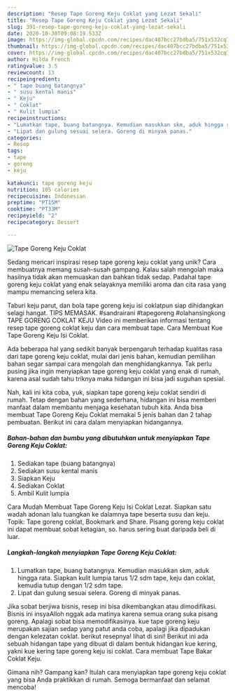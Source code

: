 ```yaml
---
description: "Resep Tape Goreng Keju Coklat yang Lezat Sekali"
title: "Resep Tape Goreng Keju Coklat yang Lezat Sekali"
slug: 391-resep-tape-goreng-keju-coklat-yang-lezat-sekali
date: 2020-10-30T09:08:19.533Z
image: https://img-global.cpcdn.com/recipes/dac407bcc27bdba5/751x532cq70/tape-goreng-keju-coklat-foto-resep-utama.jpg
thumbnail: https://img-global.cpcdn.com/recipes/dac407bcc27bdba5/751x532cq70/tape-goreng-keju-coklat-foto-resep-utama.jpg
cover: https://img-global.cpcdn.com/recipes/dac407bcc27bdba5/751x532cq70/tape-goreng-keju-coklat-foto-resep-utama.jpg
author: Hilda French
ratingvalue: 3.5
reviewcount: 13
recipeingredient:
- " tape buang batangnya"
- " susu kental manis"
- " Keju"
- " Coklat"
- " Kulit lumpia"
recipeinstructions:
- "Lumatkan tape, buang batangnya. Kemudian masukkan skm, aduk hingga rata. Siapkan kulit lumpia tarus 1/2 sdm tape, keju dan coklat, kemudia tutup dengan 1/2 sdm tape."
- "Lipat dan gulung sesuai selera. Goreng di minyak panas."
categories:
- Resep
tags:
- tape
- goreng
- keju

katakunci: tape goreng keju 
nutrition: 105 calories
recipecuisine: Indonesian
preptime: "PT15M"
cooktime: "PT33M"
recipeyield: "2"
recipecategory: Dessert

---
```



![Tape Goreng Keju Coklat](https://img-global.cpcdn.com/recipes/dac407bcc27bdba5/751x532cq70/tape-goreng-keju-coklat-foto-resep-utama.jpg)

Sedang mencari inspirasi resep tape goreng keju coklat yang unik? Cara membuatnya memang susah-susah gampang. Kalau salah mengolah maka hasilnya tidak akan memuaskan dan bahkan tidak sedap. Padahal tape goreng keju coklat yang enak selayaknya memiliki aroma dan cita rasa yang mampu memancing selera kita.

Taburi keju parut, dan bola tape goreng keju isi coklatpun siap dihidangkan selagi hangat. TIPS MEMASAK. #sandrairani #tapegoreng #olahansingkong TAPE GORENG COKLAT KEJU Video ini memberikan informasi tentang resep tape goreng coklat keju dan cara membuat tape. Cara Membuat Kue Tape Goreng Keju Isi Coklat.

Ada beberapa hal yang sedikit banyak berpengaruh terhadap kualitas rasa dari tape goreng keju coklat, mulai dari jenis bahan, kemudian pemilihan bahan segar sampai cara mengolah dan menghidangkannya. Tak perlu pusing jika ingin menyiapkan tape goreng keju coklat yang enak di rumah, karena asal sudah tahu triknya maka hidangan ini bisa jadi suguhan spesial.


Nah, kali ini kita coba, yuk, siapkan tape goreng keju coklat sendiri di rumah. Tetap dengan bahan yang sederhana, hidangan ini bisa memberi manfaat dalam membantu menjaga kesehatan tubuh kita. Anda bisa membuat Tape Goreng Keju Coklat memakai 5 jenis bahan dan 2 tahap pembuatan. Berikut ini cara dalam menyiapkan hidangannya.

<!--inarticleads1-->

##### Bahan-bahan dan bumbu yang dibutuhkan untuk menyiapkan Tape Goreng Keju Coklat:

1. Sediakan  tape (buang batangnya)
1. Sediakan  susu kental manis
1. Siapkan  Keju
1. Sediakan  Coklat
1. Ambil  Kulit lumpia


Cara Mudah Membuat Tape Goreng Keju Isi Coklat Lezat. Siapkan satu wadah adonan lalu tuangkan ke dalamnya tape beserta susu dan keju. Topik: Tape goreng coklat, Bookmark and Share. Pisang goreng keju coklat ini dapat membuat sobat ketagian, so. harus sering buat daripada beli di luar. 

<!--inarticleads2-->

##### Langkah-langkah menyiapkan Tape Goreng Keju Coklat:

1. Lumatkan tape, buang batangnya. Kemudian masukkan skm, aduk hingga rata. Siapkan kulit lumpia tarus 1/2 sdm tape, keju dan coklat, kemudia tutup dengan 1/2 sdm tape.
1. Lipat dan gulung sesuai selera. Goreng di minyak panas.


Jika sobat berjiwa bisnis, resep ini bisa dikembangkan atau dimodifikasi. Bisnis ini insyaAlloh nggak ada matinya karena semua orang suka pisang goreng. Apalagi sobat bisa memodifikasinya. kue tape goreng keju merupakan sajian sedap yang patut anda coba, apalagi jika dipadukan dengan kelezatan coklat. berikut resepnya! lihat di sini! Berikut ini ada sebuah hidangan tape yang dibuat di dalam bentuk hidangan kue kering, yakni kue kering tape goreng keju isi coklat. Cara membuat Tape Bakar Coklat Keju. 

Gimana nih? Gampang kan? Itulah cara menyiapkan tape goreng keju coklat yang bisa Anda praktikkan di rumah. Semoga bermanfaat dan selamat mencoba!
